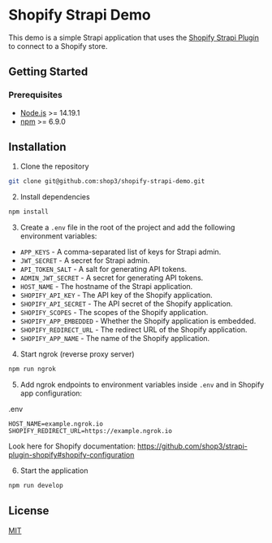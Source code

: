 # Shopify Strapi Demo

This demo is a simple Strapi application that uses the [Shopify Strapi Plugin](https://github.com/shop3/strapi-plugin-shopify) to connect to a Shopify store.

## Getting Started

### Prerequisites

- [Node.js](https://nodejs.org/en/download/) >= 14.19.1
- [npm](https://www.npmjs.com/get-npm) >= 6.9.0

## Installation

1. Clone the repository

```bash
git clone git@github.com:shop3/shopify-strapi-demo.git
```

2. Install dependencies

```bash
npm install
```

3. Create a `.env` file in the root of the project and add the following environment variables:

- `APP_KEYS` - A comma-separated list of keys for Strapi admin.
- `JWT_SECRET` - A secret for Strapi admin.
- `API_TOKEN_SALT` - A salt for generating API tokens.
- `ADMIN_JWT_SECRET` - A secret for generating API tokens.
- `HOST_NAME` - The hostname of the Strapi application.
- `SHOPIFY_API_KEY` - The API key of the Shopify application.
- `SHOPIFY_API_SECRET` - The API secret of the Shopify application.
- `SHOPIFY_SCOPES` - The scopes of the Shopify application.
- `SHOPIFY_APP_EMBEDDED` - Whether the Shopify application is embedded.
- `SHOPIFY_REDIRECT_URL` - The redirect URL of the Shopify application.
- `SHOPIFY_APP_NAME` - The name of the Shopify application.

4. Start ngrok (reverse proxy server)

```bash
npm run ngrok
```

5. Add ngrok endpoints to environment variables inside `.env` and in Shopify app configuration:

.env
```
HOST_NAME=example.ngrok.io
SHOPIFY_REDIRECT_URL=https://example.ngrok.io
```

Look here for Shopify documentation: https://github.com/shop3/strapi-plugin-shopify#shopify-configuration

6. Start the application

```bash
npm run develop
```

## License

[MIT](https://choosealicense.com/licenses/mit/)
